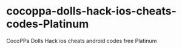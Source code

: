 # cocoppa-dolls-hack-ios-cheats-codes-Platinum
CocoPPa Dolls Hack ios cheats android codes free Platinum
